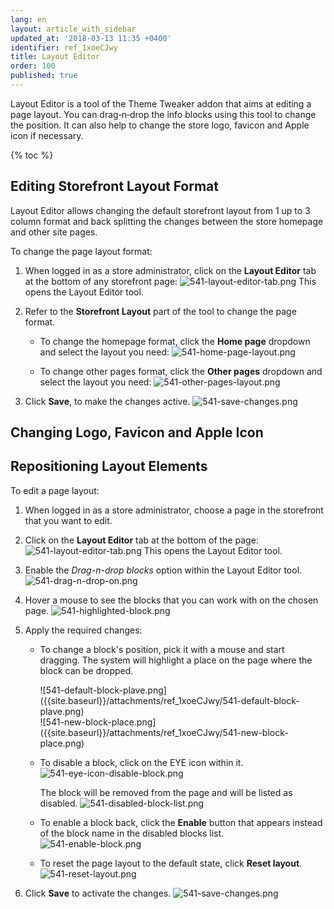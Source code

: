 ```yaml
---
lang: en
layout: article_with_sidebar
updated_at: '2018-03-13 11:35 +0400'
identifier: ref_1xoeCJwy
title: Layout Editor
order: 100
published: true
---
```

Layout Editor is a tool of the Theme Tweaker addon that aims at editing a page layout. You can drag‑n‑drop the info blocks using this tool to change the position. It can also help to change the store logo, favicon and Apple icon if necessary.

{% toc %}

## Editing Storefront Layout Format

Layout Editor allows changing the default storefront layout from 1 up to 3 column format and back splitting the changes between the store homepage and other site pages.

To change the page layout format:
1. When logged in as a store administrator, click on the **Layout Editor** tab at the bottom of any storefront page: 
   ![541-layout-editor-tab.png]({{site.baseurl}}/attachments/ref_1xoeCJwy/541-layout-editor-tab.png)
   This opens the Layout Editor tool.

2. Refer to the **Storefront Layout** part of the tool to change the page format.
   * To change the homepage format, click the **Home page** dropdown and select the layout you need:
     ![541-home-page-layout.png]({{site.baseurl}}/attachments/ref_1xoeCJwy/541-home-page-layout.png)
   
   * To change other pages format, click the **Other pages** dropdown and select the layout you need:
     ![541-other-pages-layout.png]({{site.baseurl}}/attachments/ref_1xoeCJwy/541-other-pages-layout.png)

3. Click **Save**, to make the changes active.
   ![541-save-changes.png]({{site.baseurl}}/attachments/ref_1xoeCJwy/541-save-changes.png)

## Changing Logo, Favicon and Apple Icon



## Repositioning Layout Elements

To edit a page layout:

1. When logged in as a store administrator, choose a page in the storefront that you want to edit.
2. Click on the **Layout Editor** tab at the bottom of the page: 
   ![541-layout-editor-tab.png]({{site.baseurl}}/attachments/ref_1xoeCJwy/541-layout-editor-tab.png)
   This opens the Layout Editor tool.
   
3. Enable the _Drag-n-drop blocks_ option within the Layout Editor tool.
   ![541-drag-n-drop-on.png]({{site.baseurl}}/attachments/ref_1xoeCJwy/541-drag-n-drop-on.png)
4. Hover a mouse to see the blocks that you can work with on the chosen page.
   ![541-highlighted-block.png]({{site.baseurl}}/attachments/ref_1xoeCJwy/541-highlighted-block.png)

5. Apply the required changes:
   * To change a block's position, pick it with a mouse and start dragging. The system will highlight a place on the page where the block can be dropped.
     
     <div class="ui stackable two column grid">
        <div class="column" markdown="span">![541-default-block-plave.png]({{site.baseurl}}/attachments/ref_1xoeCJwy/541-default-block-plave.png)</div>
        <div class="column" markdown="span">![541-new-block-place.png]({{site.baseurl}}/attachments/ref_1xoeCJwy/541-new-block-place.png)</div>
     </div>
     
    * To disable a block, click on the EYE icon within it.
      ![541-eye-icon-disable-block.png]({{site.baseurl}}/attachments/ref_1xoeCJwy/541-eye-icon-disable-block.png)
   
      The block will be removed from the page and will be listed as disabled.
      ![541-disabled-block-list.png]({{site.baseurl}}/attachments/ref_1xoeCJwy/541-disabled-block-list.png)
      
   * To enable a block back, click the **Enable** button that appears instead of the block name in the disabled blocks list. 
     ![541-enable-block.png]({{site.baseurl}}/attachments/ref_1xoeCJwy/541-enable-block.png)
     
   * To reset the page layout to the default state, click **Reset layout**.
     ![541-reset-layout.png]({{site.baseurl}}/attachments/ref_1xoeCJwy/541-reset-layout.png)

6. Click **Save** to activate the changes.
   ![541-save-changes.png]({{site.baseurl}}/attachments/ref_1xoeCJwy/541-save-changes.png)

